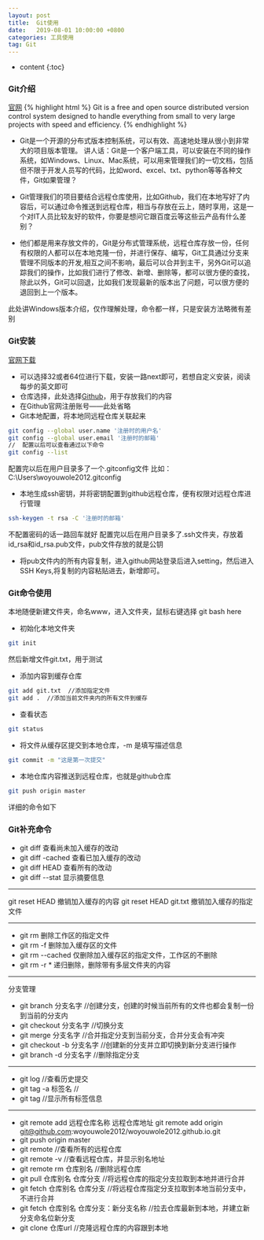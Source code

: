 ```yaml
---
layout: post
title:  Git使用
date:   2019-08-01 10:00:00 +0800
categories: 工具使用
tag: Git
---
```




* content
{:toc}




### Git介绍
[官网](https://git-scm.com/)
{% highlight html %}
Git is a free and open source distributed version control system designed to handle everything from small to very large projects with speed and efficiency.
{% endhighlight %}

+ Git是一个开源的分布式版本控制系统，可以有效、高速地处理从很小到非常大的项目版本管理。 
讲人话：Git是一个客户端工具，可以安装在不同的操作系统，如Windows、Linux、Mac系统，可以用来管理我们的一切文档，包括但不限于开发人员写的代码，比如word、excel、txt、python等等各种文件，Git如果管理？

+ Git管理我们的项目要结合远程仓库使用，比如Github，我们在本地写好了内容后，可以通过命令推送到远程仓库，相当与存放在云上，随时享用，这是一个对IT人员比较友好的软件，你要是想问它跟百度云等这些云产品有什么差别？

+ 他们都是用来存放文件的，Git是分布式管理系统，远程仓库存放一份，任何有权限的人都可以在本地克隆一份，并进行保存、编写，Git工具通过分支来管理不同版本的开发,相互之间不影响，最后可以合并到主干，另外Git可以追踪我们的操作，比如我们进行了修改、新增、删除等，都可以很方便的查找，除此以外，Git可以回退，比如我们发现最新的版本出了问题，可以很方便的退回到上一个版本。

此处讲Windows版本介绍，仅作理解处理，命令都一样，只是安装方法略微有差别

### Git安装
[官网下载](https://git-scm.com/download/win)
+ 可以选择32或者64位进行下载，安装一路next即可，若想自定义安装，阅读每步的英文即可
+ 仓库选择，此处选择[Github](https://github.com/)，用于存放我们的内容
+ 在Github官网注册账号——此处省略
+ Git本地配置，将本地同远程仓库关联起来

``` bash
git config --global user.name '注册时的用户名'
git config --global user.email '注册时的邮箱'
//  配置以后可以查看通过以下命令
git config --list   
```
配置完以后在用户目录多了一个.gitconfig文件
比如：C:\Users\woyouwole2012\.gitconfig

+ 本地生成ssh密钥，并将密钥配置到github远程仓库，便有权限对远程仓库进行管理
``` bash
ssh-keygen -t rsa -C '注册时的邮箱'
```
不配置密码的话一路回车就好
配置完以后在用户目录多了.ssh文件夹，存放着id_rsa和id_rsa.pub文件，pub文件存放的就是公钥
+ 将pub文件内的所有内容复制，进入github网站登录后进入setting，然后进入SSH Keys,将复制的内容粘贴进去，新增即可。


### Git命令使用
本地随便新建文件夹，命名www，进入文件夹，鼠标右键选择 git bash here
+ 初始化本地文件夹
``` bash
git init
```
然后新增文件git.txt，用于测试
+ 添加内容到缓存仓库
``` bash
git add git.txt  //添加指定文件
git add .  //添加当前文件夹内的所有文件到缓存
```
+ 查看状态
``` bash
git status
```
+ 将文件从缓存区提交到本地仓库，-m 是填写描述信息
``` bash
git commit -m "这是第一次提交"
```

+ 本地仓库内容推送到远程仓库，也就是github仓库
``` bash
git push origin master
```
详细的命令如下

### Git补充命令
+ git diff 查看尚未加入缓存的改动
+ git diff -cached 查看已加入缓存的改动
+ git diff HEAD  查看所有的改动
+ git diff --stat 显示摘要信息

---

git reset HEAD 撤销加入缓存的内容
git reset HEAD git.txt 撤销加入缓存的指定文件

---

+ git rm <file> 删除工作区的指定文件
+ git rm -f <file> 删除加入缓存区的文件
+ git rm --cached <file> 仅删除加入缓存区的指定文件，工作区的不删除
+ git rm -r *  递归删除，删除带有多层文件夹的内容

--- 

分支管理
+ git branch   分支名字  //创建分支，创建的时候当前所有的文件也都会复制一份到当前的分支内
+ git checkout 分支名字   //切换分支
+ git merge   分支名字   //合并指定分支到当前分支，合并分支会有冲突
+ git checkout -b 分支名字 //创建新的分支并立即切换到新分支进行操作
+ git branch -d 分支名字 //删除指定分支

--- 

+ git log //查看历史提交
+ git tag -a 标签名  //
+ git tag //显示所有标签信息

---

+ git remote add 远程仓库名称  远程仓库地址
git remote add origin git@github.com:woyouwole2012/woyouwole2012.github.io.git
+ git push origin master
+ git remote //查看所有的远程仓库
+ git remote -v //查看远程仓库，并显示别名地址
+ git remote rm 仓库别名  //删除远程仓库
+ git pull 仓库别名 仓库分支  //将远程仓库的指定分支拉取到本地并进行合并
+ git fetch 仓库别名 仓库分支 //将远程仓库指定分支拉取到本地当前分支中，不进行合并
+ git fetch 仓库别名 仓库分支：新分支名称 //拉去仓库最新到本地，并建立新分支命名位新分支
+ git clone 仓库url //克隆远程仓库的内容跟到本地


 







